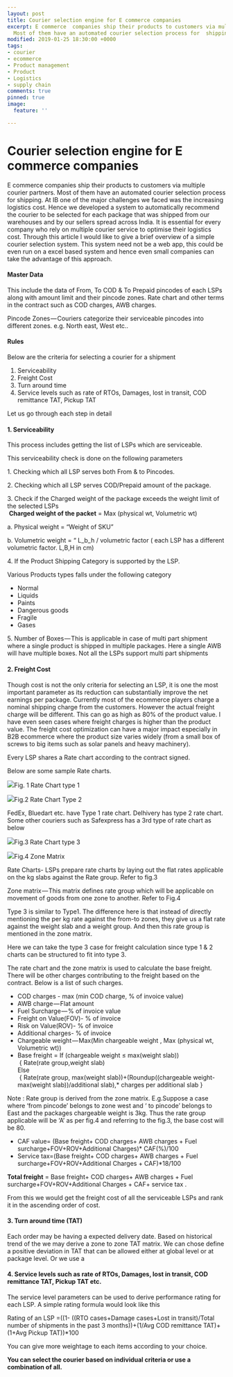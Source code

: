 ```yaml
---
layout: post
title: Courier selection engine for E commerce companies
excerpt: E commerce  companies ship their products to customers via multiple courier  partners.
  Most of them have an automated courier selection process for  shipping
modified: 2019-01-25 18:30:00 +0000
tags:
- courier
- ecommerce
- Product management
- Product
- Logistics
- supply chain
comments: true
pinned: true
image:
  feature: ''

---
```

# Courier selection engine for E commerce companies

E commerce  companies ship their products to customers via multiple courier  partners. Most of them have an automated courier selection process for  shipping. At IB one of the major challenges we faced was the increasing  logistics cost. Hence we developed a system to automatically recommend  the courier to be selected for each package that was shipped from our  warehouses and by our sellers spread across India. It is essential for  every company who rely on multiple courier service to optimise their  logistics cost. Through this article I would like to give a brief  overview of a simple courier selection system. This system need not be a  web app, this could be even run on a excel based system and hence even  small companies can take the advantage of this approach.

#### **Master Data**

This  include the data of From, To COD & To Prepaid pincodes of each LSPs  along with amount limit and their pincode zones. Rate chart and other  terms in the contract such as COD charges, AWB charges.

Pincode Zones — Couriers categorize their serviceable pincodes into different zones. e.g. North east, West etc..

#### Rules

Below are the criteria for selecting a courier for a shipment

1. Serviceability
2. Freight Cost
3. Turn around time
4. Service levels such as rate of RTOs, Damages, lost in transit, COD remittance TAT, Pickup TAT

Let us go through each step in detail

#### **1. Serviceability**

This process includes getting the list of LSPs which are serviceable.

This serviceability check is done on the following parameters

1\. Checking which all LSP serves both From & to Pincodes.

2\. Checking which all LSP serves COD/Prepaid amount of the package.

3\. Check if the Charged weight of the package exceeds the weight limit of the selected LSPs  
 **Charged weight of the packet** = Max (physical wt, Volumetric wt)

a. Physical weight = “Weight of SKU”

b. Volumetric weight = “ L_b_h / volumetric factor ( each LSP has a different volumetric factor. L,B,H in cm)

4\. If the Product Shipping Category is supported by the LSP.

Various Products types falls under the following category

* Normal
* Liquids
* Paints
* Dangerous goods
* Fragile
* Gases

5\.  Number of Boxes — This is applicable in case of multi part shipment  where a single product is shipped in multiple packages. Here a single  AWB will have multiple boxes. Not all the LSPs support multi part  shipments

#### 2. Freight Cost

Though  cost is not the only criteria for selecting an LSP, it is one the most  important parameter as its reduction can substantially improve the net  earnings per package. Currently most of the ecommerce players charge a  nominal shipping charge from the customers. However the actual freight  charge will be different. This can go as high as 80% of the product  value. I have even seen cases where freight charges is higher than the  product value. The freight cost optimization can have a major impact  especially in B2B ecommerce where the product size varies widely (from a  small box of screws to big items such as solar panels and heavy  machinery).

Every LSP shares a Rate chart according to the contract signed.

Below are some sample Rate charts.

![](https://cdn-images-1.medium.com/max/1600/1*nyKTzLtFJmWdmtHrWiCztA.png)Fig. 1 Rate Chart type 1

![](https://cdn-images-1.medium.com/max/1600/1*34sEcRbb0KJWg-_bX7JwBQ.png)Fig.2 Rate Chart Type 2

FedEx, Bluedart etc. have Type 1 rate chart. Delhivery has type 2 rate chart. Some other couriers such as Safexpress has a 3rd type of rate chart as below

![](https://cdn-images-1.medium.com/max/1600/1*zehqqR0zRi6rI51F-5AHsw.png)Fig.3 Rate Chart type 3

![](https://cdn-images-1.medium.com/max/1600/1*qtg3UZ2rpIcaOfLrKq5WNQ.png)Fig.4 Zone Matrix

Rate Charts- LSPs prepare rate charts by laying out the flat rates applicable on the kg slabs against the Rate group. Refer to fig.3

Zone matrix — This matrix defines rate group which will be applicable on movement of goods from one zone to another. Refer to Fig.4

Type 3 is similar to Type1. The difference here is that instead of directly mentioning the per kg rate against the from-to zones, they give us a flat rate against the weight slab and a weight group. And then this rate group is mentioned in the zone matrix.

Here we can take the type 3 case for freight calculation since type 1 & 2 charts can be structured to fit into type 3.

The rate chart and the zone matrix is used to calculate the base freight. There will be other charges contributing to the freight based on the contract. Below is a list of such charges.

* COD charges - max (min COD charge, % of invoice value)
* AWB charge — Flat amount
* Fuel Surcharge — % of invoice value
* Freight on Value(FOV)- % of invoice
* Risk on Value(ROV)- % of invoice
* Additional charges- % of invoice
* Chargeable weight — Max(Min chargeable weight , Max (physical wt, Volumetric wt))
* Base freight = If (chargeable weight ≤ max(weight slab))  
   { Rate(rate group,weight slab)   
  Else   
   { Rate(rate group, max(weight slab))+(Roundup((chargeable weight- max(weight slab))/additional slab),* charges per additional slab }

Note : Rate group is derived from the zone matrix. E.g.Suppose a case where ‘from pincode’ belongs to zone west and ‘ to pincode’ belongs to East and the packages chargeable weight is 3kg. Thus the rate group applicable will be ‘A’ as per fig.4 and referring to the fig.3, the base cost will be 80.

* CAF value= (Base freight+ COD charges+ AWB charges + Fuel surcharge+FOV+ROV+Additional Charges)* CAF(%)/100
* Service tax=(Base freight+ COD charges+ AWB charges + Fuel surcharge+FOV+ROV+Additional Charges + CAF)*18/100

**Total freight** = Base freight+ COD charges+ AWB charges + Fuel surcharge+FOV+ROV+Additional Charges + CAF+ service tax .

From this we would get the freight cost of all the serviceable LSPs and rank it in the ascending order of cost.

#### 3. Turn around time (TAT)

Each order may be having a expected delivery date. Based on historical trend of the we may derive a zone to zone TAT matrix. We can chose define a positive deviation in TAT that can be allowed either at global level or at package level. Or we use a

#### 4. Service levels such as rate of RTOs, Damages, lost in transit, COD remittance TAT, Pickup TAT etc.

The service level parameters can be used to derive performance rating for each LSP. A simple rating formula would look like this

Rating of an LSP =((1- ((RTO cases+Damage cases+Lost in transit)/Total number of shipments in the past 3 months))+(1/Avg COD remittance TAT)+(1+Avg Pickup TAT))*100

You can give more weightage to each items according to your choice.

**You can select the courier based on individual criteria or use a combination of all.**